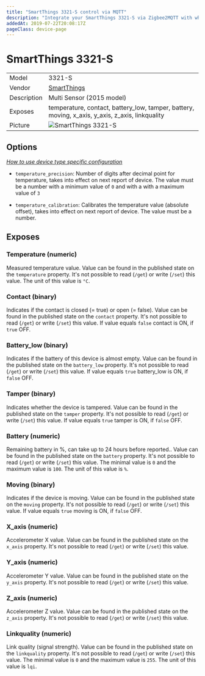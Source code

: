 ```yaml
---
title: "SmartThings 3321-S control via MQTT"
description: "Integrate your SmartThings 3321-S via Zigbee2MQTT with whatever smart home infrastructure you are using without the vendor's bridge or gateway."
addedAt: 2019-07-22T20:08:17Z
pageClass: device-page
---
```


<!-- !!!! -->
<!-- ATTENTION: This file is auto-generated through docgen! -->
<!-- You can only edit the "Notes"-Section between the two comment lines "Notes BEGIN" and "Notes END". -->
<!-- Do not use h1 or h2 heading within "## Notes"-Section. -->
<!-- !!!! -->

# SmartThings 3321-S

|     |     |
|-----|-----|
| Model | 3321-S  |
| Vendor  | [SmartThings](/supported-devices/#v=SmartThings)  |
| Description | Multi Sensor (2015 model) |
| Exposes | temperature, contact, battery_low, tamper, battery, moving, x_axis, y_axis, z_axis, linkquality |
| Picture | ![SmartThings 3321-S](https://www.zigbee2mqtt.io/images/devices/3321-S.jpg) |


<!-- Notes BEGIN: You can edit here. Add "## Notes" headline if not already present. -->


<!-- Notes END: Do not edit below this line -->


## Options
*[How to use device type specific configuration](../guide/configuration/devices-groups.md#specific-device-options)*

* `temperature_precision`: Number of digits after decimal point for temperature, takes into effect on next report of device. The value must be a number with a minimum value of `0` and with a with a maximum value of `3`

* `temperature_calibration`: Calibrates the temperature value (absolute offset), takes into effect on next report of device. The value must be a number.


## Exposes

### Temperature (numeric)
Measured temperature value.
Value can be found in the published state on the `temperature` property.
It's not possible to read (`/get`) or write (`/set`) this value.
The unit of this value is `°C`.

### Contact (binary)
Indicates if the contact is closed (= true) or open (= false).
Value can be found in the published state on the `contact` property.
It's not possible to read (`/get`) or write (`/set`) this value.
If value equals `false` contact is ON, if `true` OFF.

### Battery_low (binary)
Indicates if the battery of this device is almost empty.
Value can be found in the published state on the `battery_low` property.
It's not possible to read (`/get`) or write (`/set`) this value.
If value equals `true` battery_low is ON, if `false` OFF.

### Tamper (binary)
Indicates whether the device is tampered.
Value can be found in the published state on the `tamper` property.
It's not possible to read (`/get`) or write (`/set`) this value.
If value equals `true` tamper is ON, if `false` OFF.

### Battery (numeric)
Remaining battery in %, can take up to 24 hours before reported..
Value can be found in the published state on the `battery` property.
It's not possible to read (`/get`) or write (`/set`) this value.
The minimal value is `0` and the maximum value is `100`.
The unit of this value is `%`.

### Moving (binary)
Indicates if the device is moving.
Value can be found in the published state on the `moving` property.
It's not possible to read (`/get`) or write (`/set`) this value.
If value equals `true` moving is ON, if `false` OFF.

### X_axis (numeric)
Accelerometer X value.
Value can be found in the published state on the `x_axis` property.
It's not possible to read (`/get`) or write (`/set`) this value.

### Y_axis (numeric)
Accelerometer Y value.
Value can be found in the published state on the `y_axis` property.
It's not possible to read (`/get`) or write (`/set`) this value.

### Z_axis (numeric)
Accelerometer Z value.
Value can be found in the published state on the `z_axis` property.
It's not possible to read (`/get`) or write (`/set`) this value.

### Linkquality (numeric)
Link quality (signal strength).
Value can be found in the published state on the `linkquality` property.
It's not possible to read (`/get`) or write (`/set`) this value.
The minimal value is `0` and the maximum value is `255`.
The unit of this value is `lqi`.

